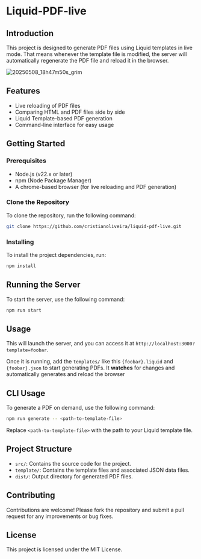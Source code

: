 # Liquid-PDF-live

## Introduction

This project is designed to generate PDF files using Liquid templates in live mode.
That means whenever the template file is modified, the server will automatically regenerate the PDF file and reload it in the browser.

![20250508_18h47m50s_grim](https://github.com/user-attachments/assets/ada16cc2-dabc-478c-b2c9-7576b8d63587)

## Features

- Live reloading of PDF files
- Comparing HTML and PDF files side by side
- Liquid Template-based PDF generation
- Command-line interface for easy usage

## Getting Started

### Prerequisites

 - Node.js (v22.x or later)
 - npm (Node Package Manager)
 - A chrome-based browser (for live reloading and PDF generation)

### Clone the Repository

To clone the repository, run the following command:

```bash 
git clone https://github.com/cristianoliveira/liquid-pdf-live.git
```

### Installing

To install the project dependencies, run:

```bash
npm install
```

## Running the Server

To start the server, use the following command:

```bash
npm run start
```

## Usage

This will launch the server, and you can access it at `http://localhost:3000?template=foobar`.

Once it is running, add the `templates/` like this `{foobar}.liquid` and `{foobar}.json` to start
generating PDFs. It **watches** for changes and automatically generates and reload the browser

## CLI Usage

To generate a PDF on demand, use the following command:

```bash
npm run generate -- <path-to-template-file>
```

Replace `<path-to-template-file>` with the path to your Liquid template file.

## Project Structure

- `src/`: Contains the source code for the project.
- `template/`: Contains the template files and associated JSON data files.
- `dist/`: Output directory for generated PDF files.

## Contributing

Contributions are welcome! Please fork the repository and submit a pull request for any improvements or bug fixes.

## License

This project is licensed under the MIT License.

